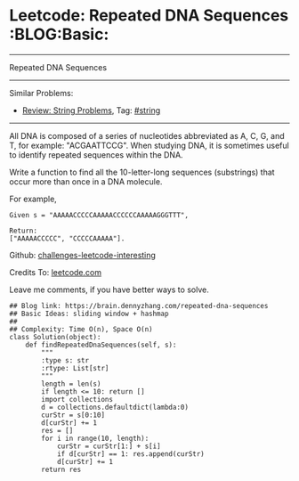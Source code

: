 # Leetcode: Repeated DNA Sequences     :BLOG:Basic:


---

Repeated DNA Sequences  

---

Similar Problems:  
-   [Review: String Problems](https://brain.dennyzhang.com/review-string), Tag: [#string](https://brain.dennyzhang.com/tag/string)

---

All DNA is composed of a series of nucleotides abbreviated as A, C, G, and T, for example: "ACGAATTCCG". When studying DNA, it is sometimes useful to identify repeated sequences within the DNA.  

Write a function to find all the 10-letter-long sequences (substrings) that occur more than once in a DNA molecule.  

For example,  

    Given s = "AAAAACCCCCAAAAACCCCCCAAAAAGGGTTT",
    
    Return:
    ["AAAAACCCCC", "CCCCCAAAAA"].

Github: [challenges-leetcode-interesting](https://github.com/DennyZhang/challenges-leetcode-interesting/tree/master/repeated-dna-sequences)  

Credits To: [leetcode.com](https://leetcode.com/problems/repeated-dna-sequences/description/)  

Leave me comments, if you have better ways to solve.  

    ## Blog link: https://brain.dennyzhang.com/repeated-dna-sequences
    ## Basic Ideas: sliding window + hashmap
    ##
    ## Complexity: Time O(n), Space O(n)
    class Solution(object):
        def findRepeatedDnaSequences(self, s):
            """
            :type s: str
            :rtype: List[str]
            """
            length = len(s)
            if length <= 10: return []
            import collections
            d = collections.defaultdict(lambda:0)
            curStr = s[0:10]
            d[curStr] += 1
            res = []
            for i in range(10, length):
                curStr = curStr[1:] + s[i]
                if d[curStr] == 1: res.append(curStr)
                d[curStr] += 1
            return res